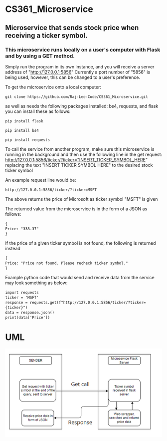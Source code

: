 # CS361_Microservice
## Microservice that sends stock price when receiving a ticker symbol.
### This microservice runs locally on a user's computer with Flask and by using a GET method.

Simply run the program in its own instance, and you will receive a server address of "http://127.0.0.1:5856"
Currently a port number of "5856" is being used, however, this can be changed to a user's preference.

To get the microservice onto a local computer:

```
git clone https://github.com/Raj-Lee-Code/CS361_Microservice.git
```

as well as needs the following packages installed: bs4, requests, and flask
you can install these as follows:

```
pip install flask
```
```
pip install bs4
```
```
pip install requests
```
To call the service from another program, make sure this microservice is running in the background and then use the following 
line in the get request: http://127.0.0.1:5856/ticker/?ticker="INSERT_TICKER_SYMBOL_HERE" replacing the text "INSERT TICKER SYMBOL HERE" to the desired stock ticker symbol

An example request line would be: 
```
http://127.0.0.1:5856/ticker/?ticker=MSFT 
```
The above returns the price of Microsoft as ticker symbol "MSFT" is given

The returned value from the microservice is in the form of a JSON as follows:
```
{
Price: "338.37"
}
```
If the price of a given ticker symbol is not found, the following is returned instead
```
{
Price: "Price not found. Please recheck ticker symbol."
}
```
Example python code that would send and receive data from the service may look something as below:
```
import requests
ticker = 'MSFT'
response = requests.get(f"http://127.0.0.1:5856/ticker/?ticker={ticker}")
data = response.json()
print(data['Price'])
```

# UML
![img.png](img.png)